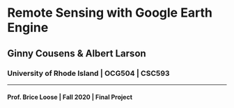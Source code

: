 # Remote Sensing with Google Earth Engine
## Ginny Cousens & Albert Larson
### University of Rhode Island | OCG504 | CSC593
___
#### Prof. Brice Loose | Fall 2020 | Final Project

